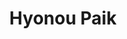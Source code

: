 ---
title: Hyonou Paik
link: https://potinsdivins.wordpress.com/category/predications-meditations/
description: Hyonou Paik est pasteur dans la paroisse de La Côte (Neuchâtel). Les prédications sont disponibles en vidéo.

---